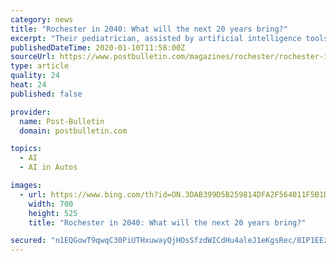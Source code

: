 ```yaml
---
category: news
title: "Rochester in 2040: What will the next 20 years bring?"
excerpt: "Their pediatrician, assisted by artificial intelligence tools, reviews the images ... Surrounding this ecosystem is a dense urban core filled with world-class amenities, art and green spaces, driverless vehicles and housing options for everyone. Rochester, seen as the community of the future … is the community of NOW.”"
publishedDateTime: 2020-01-10T11:58:00Z
sourceUrl: https://www.postbulletin.com/magazines/rochester/rochester-in-what-will-the-next-years-bring/article_25644316-3335-11ea-8ec2-a3f5ff40f11b.html
type: article
quality: 24
heat: 24
published: false

provider:
  name: Post-Bulletin
  domain: postbulletin.com

topics:
  - AI
  - AI in Autos

images:
  - url: https://www.bing.com/th?id=ON.3DAB399D5B259814DFA2F564011F5B1D
    width: 700
    height: 525
    title: "Rochester in 2040: What will the next 20 years bring?"

secured: "n1EQGowT9qwqC30PiUTHxuwayQjHOsSfzdWICdHu4aleJ1eKgsRec/8IP1EEzlKkByiPnVYMcrUEpZcMjv8IrjNao8byhZgBEMwDaDH3hUXg7cH4RXuger/cSptUwE0eUXmwWRnvkmsMqdx5B7em7gD4QdZawA6d4n8GJJHb2bLE53ZYM5be0OSLQjgqvw/dHM09P7/T++LBxmm2KvhK2SSx0YpQMZlpgAYUNKSCG2j1G+impqsQhtdM0/1Gpg3fite44LwFH8iJRQF35FxovA==;LqlyfnMTRGoMLKk16RMN6w=="
---
```


